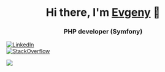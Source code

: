 <h1 align="center">Hi there, I'm <a href="https://github.com/ERuban">Evgeny</a> 👋


<h3 align="center">PHP developer (Symfony)</h3>

<div id="badges">

<a href = "https://linkedin.com/in/eugeneru">
<img src="https://img.shields.io/badge/LinkedIn-blue?style=for-the-badge&logo=linkedin&logoColor=white" alt="LinkedIn"/>
</a>
<br />
<a href = "https://stackoverflow.com/users/6130313/evgeny-ruban">
<img src="https://img.shields.io/stackexchange/stackoverflow/r/6130313" alt="StackOverflow"/>
</a>
  
</div>

[![](https://komarev.com/ghpvc/?username=ERuban)](https://github.com/ERuban)

